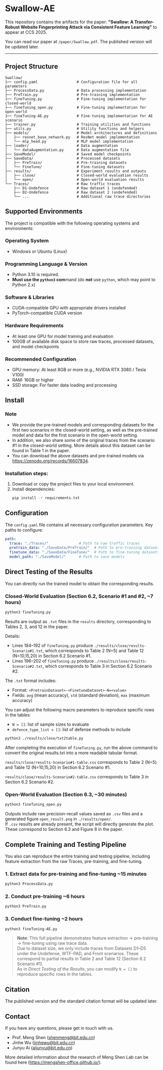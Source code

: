 # Swallow-AE

This repository contains the artifacts for the paper:
**"Swallow: A Transfer-Robust Website Fingerprinting Attack via Consistent Feature Learning"**
to appear at CCS 2025.

You can read our paper at `/paper/Swallow.pdf`. The published version will be updated later.

---

## Project Structure
```
Swallow/
├── config.yaml                  # Configuration file for all parameters
├── ProcessData.py               # Data processing implementation
├── PreTrain.py                  # Pre-training implementation
├── fineTuning.py                # Fine-tuning implementation for closed-world
├── fineTuning_open.py           # Fine-tuning implementation for open-world
├── fineTuning-AE.py             # Fine-tuning implementation for AE scenario
├── trainer.py                   # Training utilities and functions
├── utils.py                     # Utility functions and helpers
├── models/                      # Model architectures and definitions
│   ├── resnet_base_network.py   # ResNet model implementation
│   └── mlp_head.py              # MLP model implementation
├── loader/                      # Data augmentation
│   └── dataAugmentation.py      # Data augmentation file
├── SaveModel/                   # Saved model checkpoints
├── SaveData/                    # Processed datasets
│   ├── PreTrain/                # Pre-training datasets
│   └── FineTune/                # Fine-tuning datasets
├── results/                     # Experiment results and outputs
│   ├── close/                   # Closed-world evaluation results
│   └── open/                    # Open-world evaluation results
└── Traces/                      # Raw traffic traces
    ├── D1-Undefence             # Raw dataset 1 (undefended)
    ├── D2-Undefence             # Raw dataset 2 (undefended)
    └── ...                      # Additional raw trace directories
```
## Supported Environments
The project is compatible with the following operating systems and environments:

### Operating System
- Windows or Ubuntu (Linux)
### Programming Language & Version
- Python 3.10 is required.
- **Must use the `python3` com**mand (do **not** use `python`, which may point to Python 2.x)
### Software & Libraries
- CUDA-compatible GPU with appropriate drivers installed
- PyTorch-compatible CUDA version
### Hardware Requirements
- At least one GPU for model training and evaluation
- 100GB of available disk space to store raw traces, processed datasets, and model checkpoints
### Recommended Configuration
- GPU memory: At least 8GB or more (e.g., NVIDIA RTX 3080 / Tesla V100)
- RAM: 16GB or higher
- SSD storage: For faster data loading and processing


## Install

### Note
- We provide the pre-trained models and corresponding datasets for the first two scenarios in the closed-world setting, as well as the pre-trained model and data for the first scenario in the open-world setting. 
- In addition, we also share some of the original traces from the scenario #1 in the closed-world setting. More details about this dataset can be found in Table 1 in the paper.
- You can download the above datasets and pre-trained models via https://zenodo.org/records/16607834.

### Installation steps:
1. Download or copy the project files to your local environment.
2. Install dependencies:
    ```bash
    pip install -r requirements.txt
    ```

## Configuration

The `config.yaml` file contains all necessary configuration parameters. Key paths to configure:

```yaml
path:
  trace: "./Traces/"              # Path to raw traffic traces
  pretrain_data: "./SaveData/PreTrain/"  # Path to pre-training datasets
  finetune_data: "./SaveData/FineTune/"  # Path to fine-tuning datasets
  model_path: "./SaveModel/"      # Path to save models
```




## Direct Testing of the Results

You can directly run the trained model to obtain the corresponding results.

### Closed-World Evaluation (Section 6.2, Scenario #1 and #2, ~7 hours)
```bash
python3 fineTuning.py
```
Results are output as `.txt` files in the `results` directory, corresponding to Tables 2, 3, and 12 in the paper.

Details:
- Lines 184–192 of `fineTuning.py` produce `./results/close/results-Scenario#1.txt`, which corresponds to Table 2 (N=5) and Table 12 (N=10,15,20) in Section 6.2 Scenario #1.
- Lines 196–202 of `fineTuning.py` produce `./results/close/results-Scenario#2.txt`, which corresponds to Table 3 in Section 6.2 Scenario #2.

The `.txt` format includes:
- Format: `<PretrainDataset>-<FinetuneDataset>-N=<value>`
- Fields: `avg` (mean accuracy), `std` (standard deviation), `max` (maximum accuracy)

You can adjust the following macro parameters to reproduce specific rows in the tables:
- `N = []`: list of sample sizes to evaluate
- `defence_type_list = []`: list of defense methods to include

```bash
python3 ./results/close/txt2table.py
```
After completing the execution of `fineTuning.py`, run the above command to convert the original results.txt into a more readable tabular format.

`results/close/results-Scenario#1-table.csv` corresponds to Table 2 (N=5) and Table 12 (N=10,15,20) in Section 6.2 Scenario #1.

`results/close/results-Scenario#2-table.csv` corresponds to Table 3 in Section 6.2 Scenario #2.


### Open-World Evaluation (Section 6.3, ~30 minutes)
```bash
python3 fineTuning_open.py
```

Outputs include raw precision-recall values saved as `.csv` files and a generated figure `open_result.png` in `./results/open/`.  
If `.csv` results are already present, the script will directly generate the plot.  
These correspond to Section 6.3 and Figure 8 in the paper.

## Complete Training and Testing Pipeline

You also can reproduce the entire training and testing pipeline, including feature extraction from the raw Traces, pre-training, and fine-tuning.


### 1. Extract data for pre-training and fine-tuning ~15 minutes
```bash
python3 ProcessData.py
```

### 2. Conduct pre-training ~6 hours
```bash
python3 PreTrain.py
```

### 3. Conduct fine-tuning ~2 hours
```bash
python3 fineTuning-AE.py
```

> **Note**: This full pipeline demonstrates feature extraction → pre-training → fine-tuning using raw trace data.  
> Due to dataset size, we only include traces from Datasets D1–D5 under the Undefense, WTF-PAD, and Front scenarios. These correspond to partial results in Table 2 and Table 12 (Section 6.2 Scenario #1).  
> As in *Direct Testing of the Results*, you can modify `N = []` to reproduce specific rows in the tables.



## Citation
The published version and the standard citation format will be updated later.
## Contact
If you have any questions, please get in touch with us.
* Prof. Meng Shen ([shenmeng@bit.edu.cn](shenmeng@bit.edu.cn))
* Jinhe Wu ([jinhewu@bit.edu.cn](jikexin@bit.edu.cn))
* Junyu Ai (aijunyu@bit.edu.cn)

More detailed information about the research of Meng Shen Lab can be found here (https://mengshen-office.github.io/).
